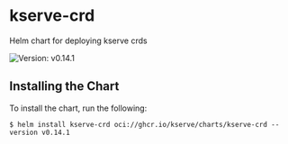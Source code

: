 # kserve-crd

Helm chart for deploying kserve crds

![Version: v0.14.1](https://img.shields.io/badge/Version-v0.14.1-informational?style=flat-square)

## Installing the Chart

To install the chart, run the following:

```console
$ helm install kserve-crd oci://ghcr.io/kserve/charts/kserve-crd --version v0.14.1
```
